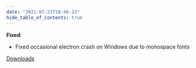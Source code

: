```yaml
---
date: "2021-07-23T18:46:22"
hide_table_of_contents: true
---
```


**Fixed**

- Fixed occasional electron crash on Windows due to monospace fonts

[Downloads](https://github.com/foxglove/studio/releases/tag/v0.13.3)
